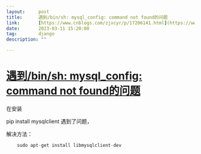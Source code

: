 ```yaml
---
layout:     post
title:      遇到/bin/sh: mysql_config: command not found的问题
link:       [https://www.cnblogs.com/zjxcyr/p/17206141.html](https://www.cnblogs.com/zjxcyr/p/17206141.html)
date:       2023-03-11 15:20:00
tag:        django
description: ""

---
```


# [遇到/bin/sh: mysql_config: command not found的问题](https://www.cnblogs.com/guowenrui/p/17145599.html)

在安装

pip install mysqlclient 遇到了问题，  


解决方法：
```csharp 
    sudo apt-get install libmysqlclient-dev
```
